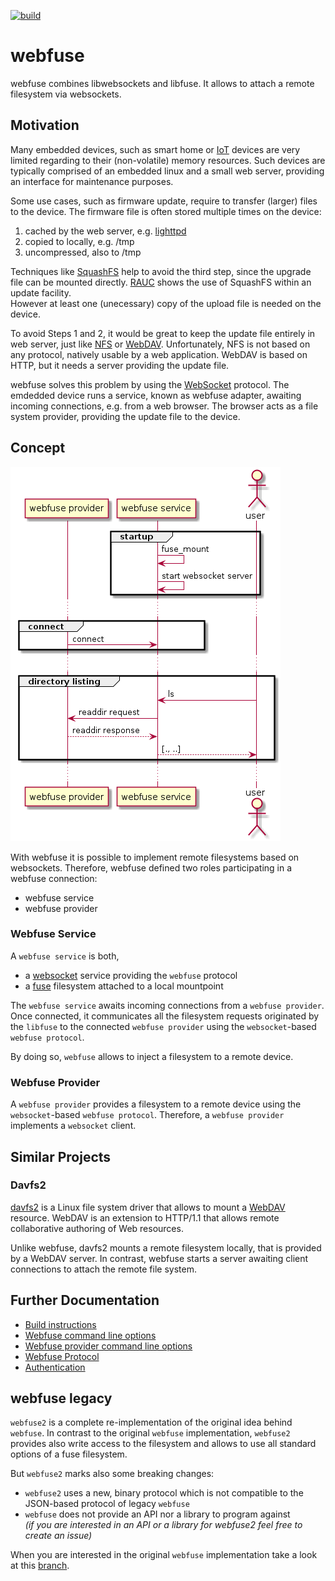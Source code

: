 [![build](https://github.com/falk-werner/webfuse/actions/workflows/build.yml/badge.svg)](https://github.com/falk-werner/webfuse/actions/workflows/build.yml)

# webfuse

webfuse combines libwebsockets and libfuse. It allows to attach a remote filesystem via websockets.

## Motivation

Many embedded devices, such as smart home or [IoT](https://en.wikipedia.org/wiki/Internet_of_things) devices are very limited regarding to their (non-volatile) memory resources. Such devices are typically comprised of an embedded linux and a small web server, providing an interface for maintenance purposes.

Some use cases, such as firmware update, require to transfer (larger) files to the device. The firmware file is often stored multiple times on the device:

1.  cached by the web server, e.g. [lighttpd](https://redmine.lighttpd.net/boards/2/topics/3451)
2.  copied to locally, e.g. /tmp
3.  uncompressed, also to /tmp

Techniques like [SquashFS](https://en.wikipedia.org/wiki/SquashFS) help to avoid the third step, since the upgrade file can be mounted directly. [RAUC](https://rauc.io/) shows the use of SquashFS within an update facility.  
However at least one (unecessary) copy of the upload file is needed on the device.

To avoid Steps 1 and 2, it would be great to keep the update file entirely in web server, just like [NFS](https://en.wikipedia.org/wiki/Network_File_System) or [WebDAV](https://wiki.archlinux.org/index.php/WebDAV). Unfortunately, NFS is not based on any protocol, natively usable by a web application. WebDAV is based on HTTP, but it needs a server providing the update file.

webfuse solves this problem by using the [WebSocket](https://en.wikipedia.org/wiki/WebSocket) protocol. The emdedded device runs a service, known as webfuse adapter, awaiting incoming connections, e.g. from a web browser. The browser acts as a file system provider, providing the update file to the device.

## Concept

![concept](doc/concept.png)

With webfuse it is possible to implement remote filesystems based on websockets.
Therefore, webfuse defined two roles participating in a webfuse connection:

- webfuse service
- webfuse provider

### Webfuse Service

A `webfuse service` is both,
- a [websocket](https://en.wikipedia.org/wiki/WebSocket) service providing the `webfuse` protocol
- a [fuse](https://github.com/libfuse/libfuse) filesystem attached to a local mountpoint

The `webfuse service` awaits incoming connections from a `webfuse provider`. Once connected, it communicates all the filesystem requests originated by the `libfuse` to the connected `webfuse provider` using the `websocket`-based `webfuse protocol`.

By doing so, `webfuse` allows to inject a filesystem to a remote device.

### Webfuse Provider

A `webfuse provider` provides a filesystem to a remote device using the `websocket`-based `webfuse protocol`. Therefore, a `webfuse provider` implements a `websocket` client.


## Similar Projects

### Davfs2

[davfs2](http://savannah.nongnu.org/projects/davfs2) is a Linux file system driver that allows to mount a [WebDAV](https://wiki.archlinux.org/index.php/WebDAV) resource. WebDAV is an extension to HTTP/1.1 that allows remote collaborative authoring of Web resources.

Unlike webfuse, davfs2 mounts a remote filesystem locally, that is provided by a WebDAV server. In contrast, webfuse starts a server awaiting client connections to attach the remote file system.

## Further Documentation

-   [Build instructions](doc/build.md)
-   [Webfuse command line options](doc/webfuse.md)
-   [Webfuse provider command line options](doc/webfuse_provider.md)
-   [Webfuse Protocol](doc/protocol.md)
-   [Authentication](doc/authentication.md)

## webfuse legacy

`webfuse2` is a complete re-implementation of the original idea behind `webfuse`. In contrast to the original `webfuse` implementation, `webfuse2` provides also write access to the filesystem and allows to use all standard options of a fuse filesystem.

But `webfuse2` marks also some breaking changes:

- `webfuse2` uses a new, binary protocol which is not compatible to the JSON-based protocol of legacy `webfuse`
- `webfuse` does not provide an API nor a library to program against  
  _(if you are interested in an API or a library for webfuse2 feel free to create an issue)_

When you are interested in the original `webfuse` implementation take a look at this [branch](https://github.com/falk-werner/webfuse/tree/webfuse-legacy).
